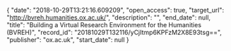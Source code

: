{
  "date": "2018-10-29T13:21:16.609209", 
  "open_access": true, 
  "target_url": "http://bvreh.humanities.ox.ac.uk/", 
  "description": "", 
  "end_date": null, 
  "title": "Building a Virtual Research Environment for the Humanities (BVREH)", 
  "record_id": "20181029T132116/yCjItmp6KPFzM2X8E93tsg==", 
  "publisher": "ox.ac.uk", 
  "start_date": null
}


